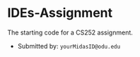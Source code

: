 # IDEs-Assignment

The starting code for a CS252 assignment.

* Submitted by: `yourMidasID@odu.edu`

